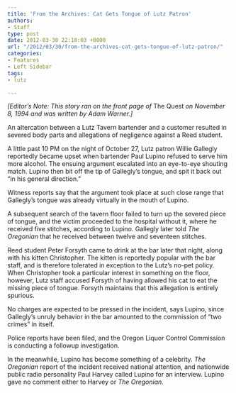```yaml
---
title: 'From the Archives: Cat Gets Tongue of Lutz Patron'
authors:
- Staff
type: post
date: 2012-03-30 22:10:03 +0000
url: "/2012/03/30/from-the-archives-cat-gets-tongue-of-lutz-patron/"
categories:
- Features
- Left Sidebar
tags:
- lutz

---
```

_[Editor&#8217;s Note: This story ran on the front page of_ The Quest _on November 8, 1994 and was written by Adam Warner.]_

An altercation between a Lutz Tavern bartender and a customer resulted in severed body parts and allegations of negligence against a Reed student.

A little past 10 PM on the night of October 27, Lutz patron Willie Gallegly reportedly became upset when bartender Paul Lupino refused to serve him more alcohol. The ensuing argument escalated into an eye-to-eye shouting match. Lupino then bit off the tip of Gallegly’s tongue, and spit it back out “in his general direction.”

Witness reports say that the argument took place at such close range that Gallegly’s tongue was already virtually in the mouth of Lupino.

A subsequent search of the tavern floor failed to turn up the severed piece of tongue, and the victim proceeded to the hospital without it, where he received five stitches, according to Lupino. Gallegly later told _The Oregonian_ that he received between twelve and seventeen stitches.

Reed student Peter Forsyth came to drink at the bar later that night, along with his kitten Christopher. The kitten is reportedly popular with the bar staff, and is therefore tolerated in exception to the Lutz’s no-pet policy. When Christopher took a particular interest in something on the floor, however, Lutz staff accused Forsyth of having allowed his cat to eat the missing piece of tongue. Forsyth maintains that this allegation is entirely spurious.

No charges are expected to be pressed in the incident, says Lupino, since Gallegly’s unruly behavior in the bar amounted to the commission of “two crimes” in itself.

Police reports have been filed, and the Oregon Liquor Control Commission is conducting a followup investigation.

In the meanwhile, Lupino has become something of a celebrity. _The Oregonian_ report of the incident received national attention, and nationwide public radio personality Paul Harvey called Lupino for an interview. Lupino gave no comment either to Harvey or _The Oregonian_.